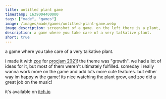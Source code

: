 ```yaml
---
title: untitled plant game
timestamp: 1639004400000
tags: ["made", "games"]
image: /images/made/games/untitled-plant-game.webp
image_description: screenshot of a game. on the left there is a plant, on the right there is a log of the plant saying things.
description: a game where you take care of a very talkative plant.
short: true
---
```

a game where you take care of a very talkative plant.

i made it with [zoe](https://zoe.kittycat.homes) for [procjam 2021](https://www.procjam.com/)! the theme was "growth".  we had a lot of ideas for it, but most of them weren't ultimately fulfilled. someday i really wanna work more on the game and add lots more cute features. but either way im happy w the game! its nice watching the plant grow, and zoe did a great job on the music!

it's available on [itch.io](https://bathearttiger.itch.io/untitled-plant-game)